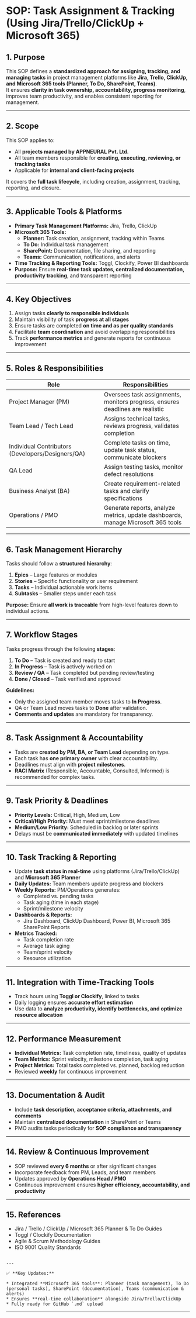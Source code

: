 # SOP: Task Assignment & Tracking (Using Jira/Trello/ClickUp + Microsoft 365)

## **1. Purpose**
This SOP defines a **standardized approach for assigning, tracking, and managing tasks** in project management platforms like **Jira, Trello, ClickUp, and Microsoft 365 tools (Planner, To Do, SharePoint, Teams)**.  
It ensures **clarity in task ownership, accountability, progress monitoring**, improves team productivity, and enables consistent reporting for management.

---

## **2. Scope**
This SOP applies to:  
- All **projects managed by APPNEURAL Pvt. Ltd.**  
- All team members responsible for **creating, executing, reviewing, or tracking tasks**  
- Applicable for **internal and client-facing projects**  

It covers the **full task lifecycle**, including creation, assignment, tracking, reporting, and closure.

---

## **3. Applicable Tools & Platforms**
- **Primary Task Management Platforms:** Jira, Trello, ClickUp  
- **Microsoft 365 Tools:**  
  - **Planner:** Task creation, assignment, tracking within Teams  
  - **To Do:** Individual task management  
  - **SharePoint:** Documentation, file sharing, and reporting  
  - **Teams:** Communication, notifications, and alerts  
- **Time Tracking & Reporting Tools:** Toggl, Clockify, Power BI dashboards  
- **Purpose:** Ensure **real-time task updates, centralized documentation, productivity tracking**, and transparent reporting

---

## **4. Key Objectives**
1. Assign tasks **clearly to responsible individuals**  
2. Maintain visibility of task **progress at all stages**  
3. Ensure tasks are completed **on time and as per quality standards**  
4. Facilitate **team coordination** and avoid overlapping responsibilities  
5. Track **performance metrics** and generate reports for continuous improvement

---

## **5. Roles & Responsibilities**

| Role | Responsibilities |
|------|-----------------|
| Project Manager (PM) | Oversees task assignments, monitors progress, ensures deadlines are realistic |
| Team Lead / Tech Lead | Assigns technical tasks, reviews progress, validates completion |
| Individual Contributors (Developers/Designers/QA) | Complete tasks on time, update task status, communicate blockers |
| QA Lead | Assign testing tasks, monitor defect resolutions |
| Business Analyst (BA) | Create requirement-related tasks and clarify specifications |
| Operations / PMO | Generate reports, analyze metrics, update dashboards, manage Microsoft 365 tools |

---

## **6. Task Management Hierarchy**
Tasks should follow a **structured hierarchy**:  
1. **Epics** – Large features or modules  
2. **Stories** – Specific functionality or user requirement  
3. **Tasks** – Individual actionable work items  
4. **Subtasks** – Smaller steps under each task  

**Purpose:** Ensure **all work is traceable** from high-level features down to individual actions.

---

## **7. Workflow Stages**
Tasks progress through the following **stages**:  
1. **To Do** – Task is created and ready to start  
2. **In Progress** – Task is actively worked on  
3. **Review / QA** – Task completed but pending review/testing  
4. **Done / Closed** – Task verified and approved  

**Guidelines:**  
- Only the assigned team member moves tasks to **In Progress**.  
- QA or Team Lead moves tasks to **Done** after validation.  
- **Comments and updates** are mandatory for transparency.

---

## **8. Task Assignment & Accountability**
- Tasks are **created by PM, BA, or Team Lead** depending on type.  
- Each task has **one primary owner** with clear accountability.  
- Deadlines must align with **project milestones**.  
- **RACI Matrix** (Responsible, Accountable, Consulted, Informed) is recommended for complex tasks.

---

## **9. Task Priority & Deadlines**
- **Priority Levels:** Critical, High, Medium, Low  
- **Critical/High Priority:** Must meet sprint/milestone deadlines  
- **Medium/Low Priority:** Scheduled in backlog or later sprints  
- Delays must be **communicated immediately** with updated timelines

---

## **10. Task Tracking & Reporting**
- Update **task status in real-time** using platforms (Jira/Trello/ClickUp) and **Microsoft 365 Planner**  
- **Daily Updates:** Team members update progress and blockers  
- **Weekly Reports:** PM/Operations generates:  
  - Completed vs. pending tasks  
  - Task aging (time in each stage)  
  - Sprint/milestone velocity  
- **Dashboards & Reports:**  
  - Jira Dashboard, ClickUp Dashboard, Power BI, Microsoft 365 SharePoint Reports  
- **Metrics Tracked:**  
  - Task completion rate  
  - Average task aging  
  - Team/sprint velocity  
  - Resource utilization

---

## **11. Integration with Time-Tracking Tools**
- Track hours using **Toggl or Clockify**, linked to tasks  
- Daily logging ensures **accurate effort estimation**  
- Use data to **analyze productivity, identify bottlenecks, and optimize resource allocation**

---

## **12. Performance Measurement**
- **Individual Metrics:** Task completion rate, timeliness, quality of updates  
- **Team Metrics:** Sprint velocity, milestone completion, task aging  
- **Project Metrics:** Total tasks completed vs. planned, backlog reduction  
- Reviewed **weekly** for continuous improvement

---

## **13. Documentation & Audit**
- Include **task description, acceptance criteria, attachments, and comments**  
- Maintain **centralized documentation** in SharePoint or Teams  
- PMO audits tasks periodically for **SOP compliance and transparency**

---

## **14. Review & Continuous Improvement**
- SOP reviewed **every 6 months** or after significant changes  
- Incorporate feedback from PM, Leads, and team members  
- Updates approved by **Operations Head / PMO**  
- Continuous improvement ensures **higher efficiency, accountability, and productivity**

---

## **15. References**
- Jira / Trello / ClickUp / Microsoft 365 Planner & To Do Guides  
- Toggl / Clockify Documentation  
- Agile & Scrum Methodology Guides  
- ISO 9001 Quality Standards

```

---

✅ **Key Updates:**

* Integrated **Microsoft 365 tools**: Planner (task management), To Do (personal tasks), SharePoint (documentation), Teams (communication & alerts)
* Ensures **real-time collaboration** alongside Jira/Trello/ClickUp
* Fully ready for GitHub `.md` upload

```
---

